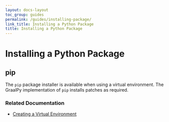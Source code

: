 ```yaml
---
layout: docs-layout
toc_group: guides
permalink: /guides/installing-package/
link_title: Installing a Python Package
title: Installing a Python Package
---
```


# Installing a Python Package

## pip
The `pip` package installer is available when using a virtual environment. 
The GraalPy implementation of `pip` installs patches as required. 

### Related Documentation
* [Creating a Virtual Environment](/guides/creating_a_virtual_environment/)
